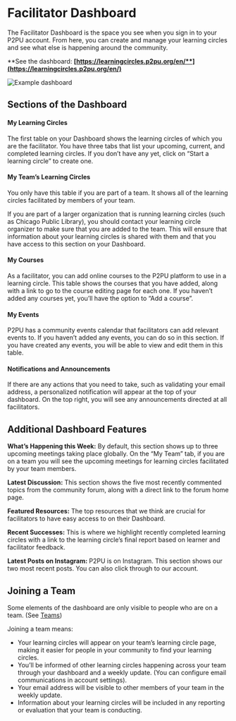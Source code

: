 # Facilitator Dashboard

The Facilitator Dashboard is the space you see when you sign in to your P2PU account. From here, you can create and manage your learning circles and see what else is happening around the community.&#x20;

**See the dashboard: **[**https://learningcircles.p2pu.org/en/**](https://learningcircles.p2pu.org/en/)****

![Example dashboard](https://learning-circles-user-manual.readthedocs.io/en/latest/\_images/2019-08-13-blank-dashboard.png)

## Sections of the Dashboard

#### My Learning Circles

The first table on your Dashboard shows the learning circles of which you are the facilitator. You have three tabs that list your upcoming, current, and completed learning circles. If you don’t have any yet, click on “Start a learning circle” to create one.

#### My Team’s Learning Circles

You only have this table if you are part of a team. It shows all of the learning circles facilitated by members of your team.

If you are part of a larger organization that is running learning circles (such as Chicago Public Library), you should contact your learning circle organizer to make sure that you are added to the team. This will ensure that information about your learning circles is shared with them and that you have access to this section on your Dashboard.

#### My Courses

As a facilitator, you can add online courses to the P2PU platform to use in a learning circle. This table shows the courses that you have added, along with a link to go to the course editing page for each one. If you haven’t added any courses yet, you’ll have the option to “Add a course”.

#### My Events

P2PU has a community events calendar that facilitators can add relevant events to. If you haven’t added any events, you can do so in this section. If you have created any events, you will be able to view and edit them in this table.

#### Notifications and Announcements

If there are any actions that you need to take, such as validating your email address, a personalized notification will appear at the top of your dashboard. On the top right, you will see any announcements directed at all facilitators.

## Additional Dashboard Features

**What’s Happening this Week:** By default, this section shows up to three upcoming meetings taking place globally. On the “My Team” tab, if you are on a team you will see the upcoming meetings for learning circles facilitated by your team members.

**Latest Discussion:** This section shows the five most recently commented topics from the community forum, along with a direct link to the forum home page.

**Featured Resources:** The top resources that we think are crucial for facilitators to have easy access to on their Dashboard.

**Recent Successes:** This is where we highlight recently completed learning circles with a link to the learning circle’s final report based on learner and facilitator feedback.

**Latest Posts on Instagram:** P2PU is on Instagram. This section shows our two most recent posts. You can also click through to our account.

## Joining a Team

Some elements of the dashboard are only visible to people who are on a team. (See [Teams](../../starting-a-community/teams/))&#x20;

Joining a team means:

* Your learning circles will appear on your team’s learning circle page, making it easier for people in your community to find your learning circles.
* You’ll be informed of other learning circles happening across your team through your dashboard and a weekly update. (You can configure email communications in account settings).
* Your email address will be visible to other members of your team in the weekly update.
* Information about your learning circles will be included in any reporting or evaluation that your team is conducting.

